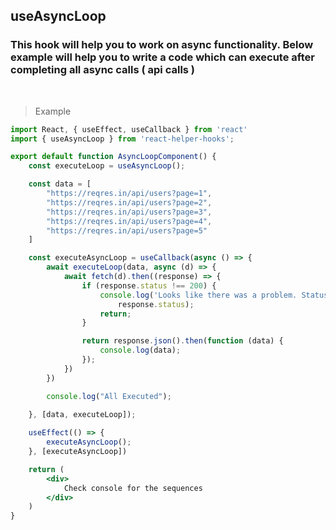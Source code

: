 ## useAsyncLoop

### This hook will help you to work on async functionality. Below example will help you to write a code which can execute after completing all async calls ( api calls )

<br />

> Example

```jsx
import React, { useEffect, useCallback } from 'react'
import { useAsyncLoop } from 'react-helper-hooks';

export default function AsyncLoopComponent() {
    const executeLoop = useAsyncLoop();

    const data = [
        "https://reqres.in/api/users?page=1",
        "https://reqres.in/api/users?page=2",
        "https://reqres.in/api/users?page=3",
        "https://reqres.in/api/users?page=4",
        "https://reqres.in/api/users?page=5"
    ]

    const executeAsyncLoop = useCallback(async () => {
        await executeLoop(data, async (d) => {
            await fetch(d).then((response) => {
                if (response.status !== 200) {
                    console.log('Looks like there was a problem. Status Code: ' +
                        response.status);
                    return;
                }

                return response.json().then(function (data) {
                    console.log(data);
                });
            })
        })

        console.log("All Executed");
        
    }, [data, executeLoop]);

    useEffect(() => {
        executeAsyncLoop();
    }, [executeAsyncLoop])

    return (
        <div>
            Check console for the sequences
        </div>
    )
}

```
